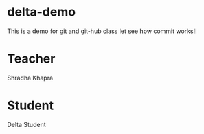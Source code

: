 # delta-demo
This is a demo for git and git-hub class
let see how commit works!!

# Teacher
Shradha Khapra

# Student
Delta Student
